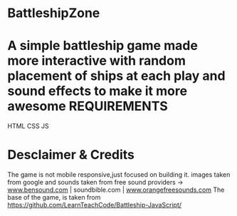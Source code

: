 # BattleshipZone
A simple battleship game made more interactive with random placement of ships at each play and sound effects to make it more awesome
REQUIREMENTS
============
HTML
CSS
JS

Desclaimer & Credits
=====================
The game is not mobile responsive,just focused on building it.
images taken from google and sounds taken from free sound providers 
-> www.bensound.com | soundbible.com | www.orangefreesounds.com
The base of the game, is taken from https://github.com/LearnTeachCode/Battleship-JavaScript/
